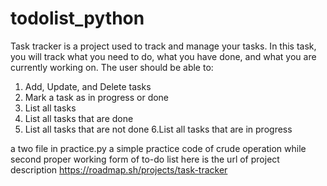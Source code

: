 # todolist_python
Task tracker is a project used to track and manage your tasks. In this task, you will  track what you need to do, what you have done, 
and what you are currently working on.
The user should be able to:
1. Add, Update, and Delete tasks
2. Mark a task as in progress or done
3. List all tasks
4. List all tasks that are done
5. List all tasks that are not done
6.List all tasks that are in progress

a two file in practice.py a simple practice code of crude operation while second proper working form of to-do list 
here is the url of project description 
https://roadmap.sh/projects/task-tracker 


